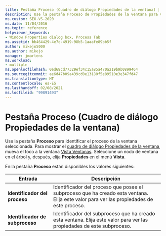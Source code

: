 ```yaml
---
title: Pestaña Proceso (Cuadro de diálogo Propiedades de la ventana) | Microsoft Docs
description: Use la pestaña Proceso de Propiedades de la ventana para ver el identificador del subproceso que ha creado la ventana seleccionada y el identificador del proceso que tiene el subproceso.
ms.custom: SEO-VS-2020
ms.date: 11/04/2016
ms.topic: reference
helpviewer_keywords:
- Window Properties dialog box, Process Tab
ms.assetid: bb464429-4e7c-4919-98b5-1aaafe89bb5f
author: mikejo5000
ms.author: mikejo
manager: jmartens
ms.workload:
- multiple
ms.openlocfilehash: 0ed68cd77329ef34c15a85a470a219b9b0899464
ms.sourcegitcommit: ae6d47b09a439cd0e13180f5e89510e3e347fd47
ms.translationtype: HT
ms.contentlocale: es-ES
ms.lasthandoff: 02/08/2021
ms.locfileid: "99891493"
---
```

# <a name="process-tab-window-properties-dialog-box"></a>Pestaña Proceso (Cuadro de diálogo Propiedades de la ventana)
Use la pestaña **Proceso** para identificar el proceso de la ventana seleccionada. Para mostrar el [cuadro de diálogo Propiedades de la ventana](../debugger/window-properties-dialog-box.md), mueva el foco a la ventana [Vista Ventanas](../debugger/windows-view.md). Seleccione un nodo de ventana en el árbol y, después, elija **Propiedades** en el menú **Vista**.

 En la pestaña **Proceso** están disponibles los valores siguientes:

|Entrada|Descripción|
|-----------|-----------------|
|**Identificador del proceso**|Identificador del proceso que posee el subproceso que ha creado esta ventana. Elija este valor para ver las propiedades de este proceso.|
|**Identificador de subproceso**|Identificador del subproceso que ha creado esta ventana. Elija este valor para ver las propiedades de este subproceso.|